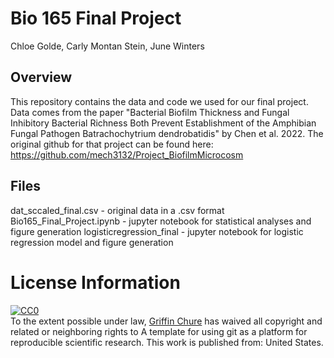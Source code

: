 # Bio 165 Final Project
Chloe Golde, Carly Montan Stein, June Winters

## Overview
This repository contains the data and code we used for our final project. Data comes from the paper "Bacterial Biofilm Thickness and Fungal Inhibitory Bacterial Richness Both Prevent Establishment of the Amphibian Fungal Pathogen Batrachochytrium dendrobatidis" by Chen et al. 2022. The original github for that project can be found here: https://github.com/mech3132/Project_BiofilmMicrocosm

## Files
dat_sccaled_final.csv - original data in a .csv format 
Bio165_Final_Project.ipynb - jupyter notebook for statistical analyses and figure generation
logisticregression_final - jupyter notebook for logistic regression model and figure generation



# License Information

<p xmlns:dct="http://purl.org/dc/terms/" xmlns:vcard="http://www.w3.org/2001/vcard-rdf/3.0#">
  <a rel="license"
     href="http://creativecommons.org/publicdomain/zero/1.0/">
    <img src="http://i.creativecommons.org/p/zero/1.0/88x31.png" style="border-style: none;" alt="CC0" />
  </a>
  <br />
  To the extent possible under law,
  <a rel="dct:publisher"
     href="github.com/gchure/reproducible_research">
    <span property="dct:title">Griffin Chure</span></a>
  has waived all copyright and related or neighboring rights to
  <span property="dct:title">A template for using git as a platform for reproducible scientific research</span>.
This work is published from:
<span property="vcard:Country" datatype="dct:ISO3166"
      content="US" about="github.com/gchure/reproducible_research">
  United States</span>.
</p>
